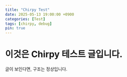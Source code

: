 ```yaml
---
title: "Chirpy Test"
date: 2025-05-13 19:00:00 +0900
categories: [Test]
tags: [chirpy, debug]
pin: true
---
```


# 이것은 Chirpy 테스트 글입니다.

글이 보인다면, 구조는 정상입니다.
